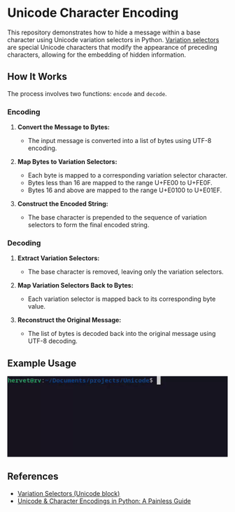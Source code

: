 # Unicode Character Encoding

This repository demonstrates how to hide a message within a base character using Unicode variation selectors in Python. [Variation selectors](https://en.wikipedia.org/wiki/Variation_Selectors_(Unicode_block)) are special Unicode characters that modify the appearance of preceding characters, allowing for the embedding of hidden information.

## How It Works

The process involves two functions: `encode` and `decode`.

### Encoding

1. **Convert the Message to Bytes:**
   - The input message is converted into a list of bytes using UTF-8 encoding.

2. **Map Bytes to Variation Selectors:**
   - Each byte is mapped to a corresponding variation selector character.
   - Bytes less than 16 are mapped to the range U+FE00 to U+FE0F.
   - Bytes 16 and above are mapped to the range U+E0100 to U+E01EF.

3. **Construct the Encoded String:**
   - The base character is prepended to the sequence of variation selectors to form the final encoded string.

### Decoding

1. **Extract Variation Selectors:**
   - The base character is removed, leaving only the variation selectors.

2. **Map Variation Selectors Back to Bytes:**
   - Each variation selector is mapped back to its corresponding byte value.

3. **Reconstruct the Original Message:**
   - The list of bytes is decoded back into the original message using UTF-8 decoding.


## Example Usage
![til](https://github.com/Yassine-elhammoumi/Unicode_character_encoding/blob/main/assets/screen.gif?raw=true)
## References

- [Variation Selectors (Unicode block)](https://en.wikipedia.org/wiki/Variation_Selectors_%28Uncode_block%29)
- [Unicode & Character Encodings in Python: A Painless Guide](https://realpython.com/python-enodings-guide/)

